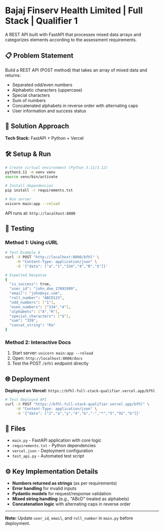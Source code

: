 # Bajaj Finserv Health Limited | Full Stack | Qualifier 1

A REST API built with FastAPI that processes mixed data arrays and categorizes elements according to the assessment requirements.

## 📋 Problem Statement

Build a REST API (POST method) that takes an array of mixed data and returns:
- Separated odd/even numbers
- Alphabetic characters (uppercase)
- Special characters  
- Sum of numbers
- Concatenated alphabets in reverse order with alternating caps
- User information and success status

## 🚀 Solution Approach

**Tech Stack:** FastAPI + Python + Vercel

## 🛠 Setup & Run

```bash
# Create virtual environment (Python 3.11/3.12)
python3.11 -m venv venv
source venv/bin/activate

# Install dependencies
pip install -r requirements.txt

# Run server
uvicorn main:app --reload
```

API runs at: `http://localhost:8000`

## 🧪 Testing

### Method 1: Using cURL

```bash
# Test Example A
curl -X POST "http://localhost:8000/bfhl" \
     -H "Content-Type: application/json" \
     -d '{"data": ["a","1","334","4","R","$"]}'

# Expected Response
{
  "is_success": true,
  "user_id": "john_doe_17091999",
  "email": "john@xyz.com",
  "roll_number": "ABCD123",
  "odd_numbers": ["1"],
  "even_numbers": ["334","4"],
  "alphabets": ["A","R"],
  "special_characters": ["$"],
  "sum": "339",
  "concat_string": "Ra"
}
```

### Method 2: Interactive Docs

1. Start server: `uvicorn main:app --reload`
2. Open: `http://localhost:8000/docs`
3. Test the POST `/bfhl` endpoint directly

## 🌐 Deployment

**Deployed on Vercel:** `https://bfhl-full-stack-qualifier.vercel.app/bfhl`

```bash
# Test deployed API
curl -X POST "https://bfhl-full-stack-qualifier.vercel.app/bfhl" \
     -H "Content-Type: application/json" \
     -d '{"data": ["2","a","y","4","&","-","*","5","92","b"]}'
```

## 📁 Files

- `main.py` - FastAPI application with core logic
- `requirements.txt` - Python dependencies  
- `vercel.json` - Deployment configuration
- `test_api.py` - Automated test script

## ⚙️ Key Implementation Details

- **Numbers returned as strings** (as per requirements)
- **Error handling** for invalid inputs
- **Pydantic models** for request/response validation
- **Mixed string handling** (e.g., "ABcD" treated as alphabets)
- **Concatenation logic** with alternating caps in reverse order

---

**Note:** Update `user_id`, `email`, and `roll_number` in `main.py` before deployment.